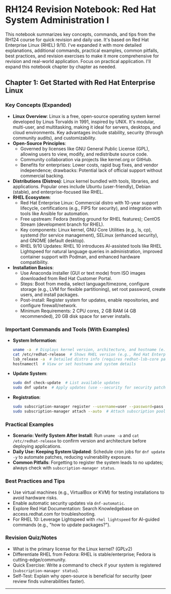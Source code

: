 # RH124 Revision Notebook: Red Hat System Administration I

This notebook summarizes key concepts, commands, and tips from the RH124 course for quick revision and daily use. It's based on Red Hat Enterprise Linux (RHEL) 9/10. I've expanded it with more detailed explanations, additional commands, practical examples, common pitfalls, best practices, and revision exercises to make it more comprehensive for revision and real-world application. Focus on practical application. I'll expand this notebook chapter by chapter as needed.

## Chapter 1: Get Started with Red Hat Enterprise Linux

### Key Concepts (Expanded)

- **Linux Overview**: Linux is a free, open-source operating system kernel developed by Linus Torvalds in 1991, inspired by UNIX. It's modular, multi-user, and multitasking, making it ideal for servers, desktops, and cloud environments. Key advantages include stability, security (through community audits), and customizability.
- **Open-Source Principles**:
  - Governed by licenses like GNU General Public License (GPL), allowing users to view, modify, and redistribute source code.
  - Community collaboration via projects like kernel.org or GitHub.
  - Benefits for enterprises: Lower costs, rapid bug fixes, and vendor independence; drawbacks: Potential lack of official support without commercial backing.
- **Distributions (Distros)**: Linux kernel bundled with tools, libraries, and applications. Popular ones include Ubuntu (user-friendly), Debian (stable), and enterprise-focused like RHEL.
- **RHEL Ecosystem**:
  - Red Hat Enterprise Linux: Commercial distro with 10-year support lifecycle, certifications (e.g., FIPS for security), and integration with tools like Ansible for automation.
  - Free upstream: Fedora (testing ground for RHEL features); CentOS Stream (development branch for RHEL).
  - Key components: Linux kernel, GNU Core Utilities (e.g., ls, cp), systemd (for service management), SELinux (enhanced security), and GNOME (default desktop).
  - RHEL 9/10 Updates: RHEL 10 introduces AI-assisted tools like RHEL Lightspeed for natural language queries in administration, improved container support with Podman, and enhanced hardware compatibility.
- **Installation Basics**:
  - Use Anaconda installer (GUI or text mode) from ISO images downloaded from Red Hat Customer Portal.
  - Steps: Boot from media, select language/timezone, configure storage (e.g., LVM for flexible partitioning), set root password, create users, and install packages.
  - Post-install: Register system for updates, enable repositories, and configure firewall/network.
  - Minimum Requirements: 2 CPU cores, 2 GB RAM (4 GB recommended), 20 GB disk space for server installs.

### Important Commands and Tools (With Examples)

- **System Information**:

  ```bash
  uname -a  # Displays kernel version, architecture, and hostname (e.g., Linux server1 5.14.0-70.el9.x86_64 ...)
  cat /etc/redhat-release  # Shows RHEL version (e.g., Red Hat Enterprise Linux release 9.0 (Plow))
  lsb_release -a  # Detailed distro info (requires redhat-lsb-core package)
  hostnamectl  # View or set hostname and system details
  ```

- **Update System**:

  ```bash
  sudo dnf check-update  # List available updates
  sudo dnf update  # Apply updates (use --security for security patches only)
  ```

- **Registration**:

  ```bash
  sudo subscription-manager register --username=user --password=pass  # Register with Red Hat
  sudo subscription-manager attach --auto  # Attach subscription pool
  ```

### Practical Examples

- **Scenario: Verify System After Install**: Run `uname -a` and `cat /etc/redhat-release` to confirm version and architecture before deploying applications.
- **Daily Use: Keeping System Updated**: Schedule cron jobs for `dnf update -y` to automate patches, reducing vulnerability exposure.
- **Common Pitfalls**: Forgetting to register the system leads to no updates; always check with `subscription-manager status`.

### Best Practices and Tips

- Use virtual machines (e.g., VirtualBox or KVM) for testing installations to avoid hardware risks.
- Enable automatic security updates via `dnf-automatic`.
- Explore Red Hat Documentation: Search Knowledgebase on access.redhat.com for troubleshooting.
- For RHEL 10: Leverage Lightspeed with `rhel lightspeed` for AI-guided commands (e.g., "how to update packages?").

### Revision Quiz/Notes

- What is the primary license for the Linux kernel? (GPLv2)
- Differentiate RHEL from Fedora: RHEL is stable/enterprise; Fedora is cutting-edge/community.
- Quick Exercise: Write a command to check if your system is registered (`subscription-manager status`).
- Self-Test: Explain why open-source is beneficial for security (peer review finds vulnerabilities faster).

---
